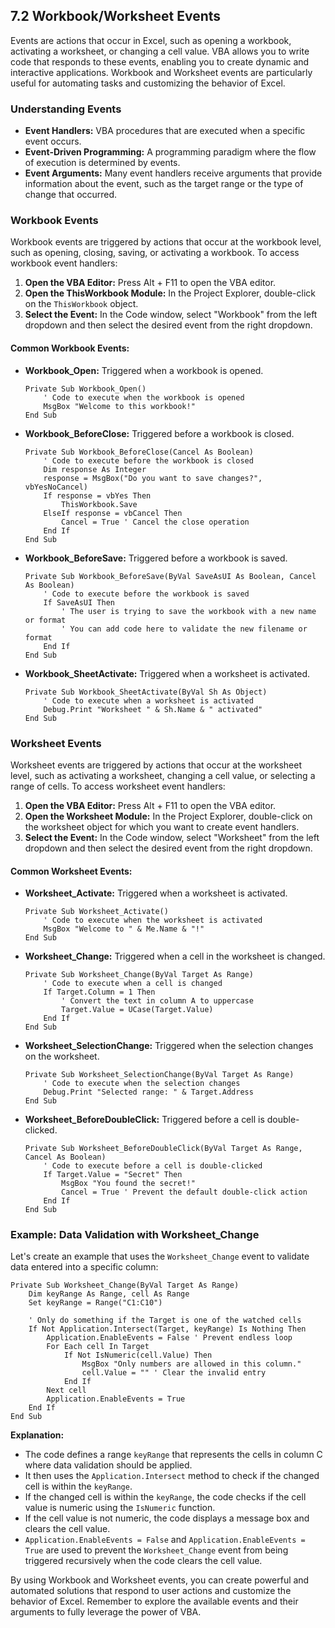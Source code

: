 ## 7.2 Workbook/Worksheet Events

Events are actions that occur in Excel, such as opening a workbook, activating a worksheet, or changing a cell value. VBA allows you to write code that responds to these events, enabling you to create dynamic and interactive applications. Workbook and Worksheet events are particularly useful for automating tasks and customizing the behavior of Excel.

### Understanding Events

-   **Event Handlers:** VBA procedures that are executed when a specific event occurs.
-   **Event-Driven Programming:** A programming paradigm where the flow of execution is determined by events.
-   **Event Arguments:** Many event handlers receive arguments that provide information about the event, such as the target range or the type of change that occurred.

### Workbook Events

Workbook events are triggered by actions that occur at the workbook level, such as opening, closing, saving, or activating a workbook. To access workbook event handlers:

1.  **Open the VBA Editor:** Press Alt + F11 to open the VBA editor.
2.  **Open the ThisWorkbook Module:** In the Project Explorer, double-click on the `ThisWorkbook` object.
3.  **Select the Event:** In the Code window, select "Workbook" from the left dropdown and then select the desired event from the right dropdown.

#### Common Workbook Events:

-   **Workbook_Open:** Triggered when a workbook is opened.

    ```vba
    Private Sub Workbook_Open()
        ' Code to execute when the workbook is opened
        MsgBox "Welcome to this workbook!"
    End Sub
    ```

-   **Workbook_BeforeClose:** Triggered before a workbook is closed.

    ```vba
    Private Sub Workbook_BeforeClose(Cancel As Boolean)
        ' Code to execute before the workbook is closed
        Dim response As Integer
        response = MsgBox("Do you want to save changes?", vbYesNoCancel)
        If response = vbYes Then
            ThisWorkbook.Save
        ElseIf response = vbCancel Then
            Cancel = True ' Cancel the close operation
        End If
    End Sub
    ```

-   **Workbook_BeforeSave:** Triggered before a workbook is saved.

    ```vba
    Private Sub Workbook_BeforeSave(ByVal SaveAsUI As Boolean, Cancel As Boolean)
        ' Code to execute before the workbook is saved
        If SaveAsUI Then
            ' The user is trying to save the workbook with a new name or format
            ' You can add code here to validate the new filename or format
        End If
    End Sub
    ```

-   **Workbook_SheetActivate:** Triggered when a worksheet is activated.

    ```vba
    Private Sub Workbook_SheetActivate(ByVal Sh As Object)
        ' Code to execute when a worksheet is activated
        Debug.Print "Worksheet " & Sh.Name & " activated"
    End Sub
    ```

### Worksheet Events

Worksheet events are triggered by actions that occur at the worksheet level, such as activating a worksheet, changing a cell value, or selecting a range of cells. To access worksheet event handlers:

1.  **Open the VBA Editor:** Press Alt + F11 to open the VBA editor.
2.  **Open the Worksheet Module:** In the Project Explorer, double-click on the worksheet object for which you want to create event handlers.
3.  **Select the Event:** In the Code window, select "Worksheet" from the left dropdown and then select the desired event from the right dropdown.

#### Common Worksheet Events:

-   **Worksheet_Activate:** Triggered when a worksheet is activated.

    ```vba
    Private Sub Worksheet_Activate()
        ' Code to execute when the worksheet is activated
        MsgBox "Welcome to " & Me.Name & "!"
    End Sub
    ```

-   **Worksheet_Change:** Triggered when a cell in the worksheet is changed.

    ```vba
    Private Sub Worksheet_Change(ByVal Target As Range)
        ' Code to execute when a cell is changed
        If Target.Column = 1 Then
            ' Convert the text in column A to uppercase
            Target.Value = UCase(Target.Value)
        End If
    End Sub
    ```

-   **Worksheet_SelectionChange:** Triggered when the selection changes on the worksheet.

    ```vba
    Private Sub Worksheet_SelectionChange(ByVal Target As Range)
        ' Code to execute when the selection changes
        Debug.Print "Selected range: " & Target.Address
    End Sub
    ```

-   **Worksheet_BeforeDoubleClick:** Triggered before a cell is double-clicked.

    ```vba
    Private Sub Worksheet_BeforeDoubleClick(ByVal Target As Range, Cancel As Boolean)
        ' Code to execute before a cell is double-clicked
        If Target.Value = "Secret" Then
            MsgBox "You found the secret!"
            Cancel = True ' Prevent the default double-click action
        End If
    End Sub
    ```

### Example: Data Validation with Worksheet_Change

Let's create an example that uses the `Worksheet_Change` event to validate data entered into a specific column:

```vba
Private Sub Worksheet_Change(ByVal Target As Range)
    Dim keyRange As Range, cell As Range
    Set keyRange = Range("C1:C10")

    ' Only do something if the Target is one of the watched cells
    If Not Application.Intersect(Target, keyRange) Is Nothing Then
        Application.EnableEvents = False ' Prevent endless loop
        For Each cell In Target
            If Not IsNumeric(cell.Value) Then
                MsgBox "Only numbers are allowed in this column."
                cell.Value = "" ' Clear the invalid entry
            End If
        Next cell
        Application.EnableEvents = True
    End If
End Sub
```

**Explanation:**

-   The code defines a range `keyRange` that represents the cells in column C where data validation should be applied.
-   It then uses the `Application.Intersect` method to check if the changed cell is within the `keyRange`.
-   If the changed cell is within the `keyRange`, the code checks if the cell value is numeric using the `IsNumeric` function.
-   If the cell value is not numeric, the code displays a message box and clears the cell value.
-   `Application.EnableEvents = False` and `Application.EnableEvents = True` are used to prevent the `Worksheet_Change` event from being triggered recursively when the code clears the cell value.

By using Workbook and Worksheet events, you can create powerful and automated solutions that respond to user actions and customize the behavior of Excel. Remember to explore the available events and their arguments to fully leverage the power of VBA.

